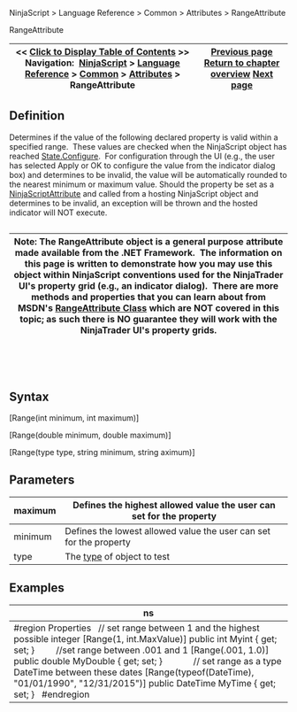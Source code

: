 ﻿


NinjaScript \> Language Reference \> Common \> Attributes \> RangeAttribute






















RangeAttribute







| \<\< [Click to Display Table of Contents](rangeattribute.md) \>\> **Navigation:**     [NinjaScript](ninjascript.md) \> [Language Reference](language_reference_wip.md) \> [Common](common.md) \> [Attributes](attributes.md) \> RangeAttribute | [Previous page](ninjascriptpropertyattribute.md) [Return to chapter overview](attributes.md) [Next page](typeconverterattribute.md) |
| --- | --- |











## Definition


Determines if the value of the following declared property is valid within a specified range.  These values are checked when the NinjaScript object has reached [State.Configure](state.md).  For configuration through the UI (e.g., the user has selected Apply or OK to configure the value from the indicator dialog box) and determines to be invalid, the value will be automatically rounded to the nearest minimum or maximum value. Should the property be set as a [NinjaScriptAttribute](ninjascriptpropertyattribute.md) and called from a hosting NinjaScript object and determines to be invalid, an exception will be thrown and the hosted indicator will NOT execute.


## 




| Note: The RangeAttribute object is a general purpose attribute made available from the .NET Framework.  The information on this page is written to demonstrate how you may use this object within NinjaScript conventions used for the NinjaTrader UI's property grid (e.g., an indicator dialog).  There are more methods and properties that you can learn about from MSDN's [RangeAttribute Class](https://msdn.microsoft.com/en-us/library/system.componentmodel.dataannotations.rangeattribute(v=vs.110).aspx) which are NOT covered in this topic; as such there is NO guarantee they will work with the NinjaTrader UI's property grids. |
| --- |



 


 


## Syntax


\[Range(int minimum, int maximum)]  

\[Range(double minimum, double maximum)]  

\[Range(type type, string minimum, string aximum)]


## 


## Parameters




| maximum | Defines the highest allowed value the user can set for the property |
| --- | --- |
| minimum | Defines the lowest allowed value the user can set for the property |
| type | The [type](https://msdn.microsoft.com/en-us/library/system.type(v=vs.110).aspx) of object to test |



## 


## 


## Examples




| ns |
| --- |
| \#region Properties   // set range between 1 and the highest possible integer \[Range(1, int.MaxValue)] public int Myint { get; set; }         //set range between .001 and 1 \[Range(.001, 1\.0)] public double MyDouble { get; set; }              // set range as a type DateTime between these dates \[Range(typeof(DateTime), "01/01/1990", "12/31/2015")] public DateTime MyTime { get; set; }   \#endregion |









